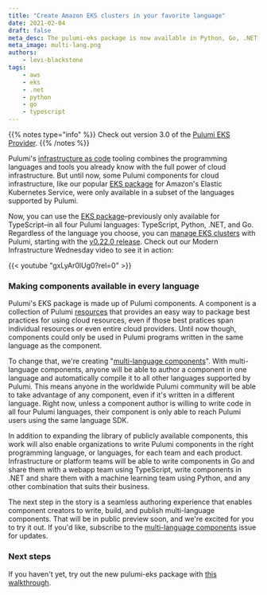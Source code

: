 ```yaml
---
title: "Create Amazon EKS clusters in your favorite language"
date: 2021-02-04
draft: false
meta_desc: The pulumi-eks package is now available in Python, Go, .NET, and TypeScript.
meta_image: multi-lang.png
authors:
    - levi-blackstone
tags:
    - aws
    - eks
    - .net
    - python
    - go
    - typescript
---
```


{{% notes type="info" %}}
Check out version 3.0 of the [Pulumi EKS Provider](/blog/eks-v3-release/).
{{% /notes %}}

Pulumi's [infrastructure as code](/what-is/what-is-infrastructure-as-code/) tooling combines the programming languages and tools you already know with the full power of cloud
infrastructure. But until now, some Pulumi components for cloud infrastructure, like our popular [EKS package] for Amazon's Elastic
Kubernetes Service, were only available in a subset of the languages supported by Pulumi.

Now, you can use the [EKS package]–previously only available for TypeScript–in all four Pulumi languages: TypeScript, Python, .NET,
and Go. Regardless of the language you choose, you can [manage EKS clusters] with Pulumi, starting with the [v0.22.0 release]. Check
out our Modern Infrastructure Wednesday video to see it in action:

{{< youtube "gxLyAr0lUg0?rel=0" >}}

<!--more-->

### Making components available in every language

Pulumi's EKS package is made up of Pulumi components. A component is a collection of Pulumi [resources] that provides an easy way to
package best practices for using cloud resources, even if those best pratices span individual resources or even entire cloud providers.
Until now though, components could only be used in Pulumi programs written in the same language as the component.

To change that, we're creating "[multi-language components]". With multi-language components, anyone will be able to author a component
in one language and automatically compile it to all other languages supported by Pulumi. This means anyone in the worldwide Pulumi
community will be able to take advantage of any component, even if it's written in a different language. Right now, unless a component
author is willing to write code in all four Pulumi languages, their component is only able to reach Pulumi users using the same
language SDK.

In addition to expanding the library of publicly available components, this work will also enable organizations to write
Pulumi components in the right programming language, or languages, for each team and each product. Infrastructure or platform teams will
be able to write components in Go and share them with a webapp team using TypeScript, write components in .NET and share them with a
machine learning team using Python, and any other combination that suits their business.

The next step in the story is a seamless authoring experience that enables component creators to write, build, and publish multi-language
components. That will be in public preview soon, and we're excited for you to try it out. If you'd like, subscribe to the
[multi-language components] issue for updates.

### Next steps

If you haven't yet, try out the new pulumi-eks package with [this walkthrough].

<!-- markdownlint-disable url -->
[EKS package]: /registry/packages/eks/api-docs/
[v0.22.0 release]: https://github.com/pulumi/pulumi-eks/releases/tag/v0.22.0
[manage EKS clusters]: /blog/easily-create-and-manage-aws-eks-kubernetes-clusters-with-pulumi/
[multi-language components]: https://github.com/pulumi/pulumi/issues/2430
[this walkthrough]:  https://www.pulumi.com/blog/easily-create-and-manage-aws-eks-kubernetes-clusters-with-pulumi/
[resources]: https://www.pulumi.com/docs/concepts/resources/
<!-- markdownlint-enable url -->

